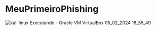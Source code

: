 # MeuPrimeiroPhishing


![kali linux  Executando  - Oracle VM VirtualBox 05_02_2024 18_55_49](https://github.com/Giovanecunhadias/MeuPrimeiroPhishing/assets/98927748/933d29d8-7a87-43a5-9529-6d9985789593)
